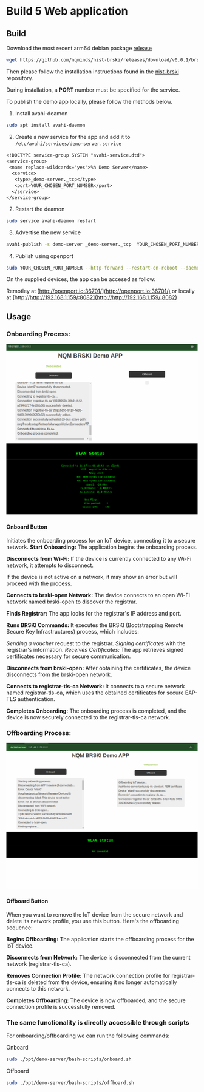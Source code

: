 # Build 5 Web application

## Build

Download the most recent arm64 debian package [release](https://github.com/nqminds/nist-brski/releases/tag/v0.0.1)

```sh
wget https://github.com/nqminds/nist-brski/releases/download/v0.0.1/brski-demo-app-deb_arm64.deb
```
Then please follow the installation instructions found in the [nist-brski](https://github.com/nqminds/nist-brski/blob/main/debian-brski/README.md) repository.


During installation, a **PORT** number must be specified for the service.

To publish the demo app locally, please follow the methods below.
    
1. Install avahi-deamon
```sh
sudo apt install avahi-daemon
```

2. Create a new  service for the app and add it to ```/etc/avahi/services/demo-server.service``` 
```htmlbars=
<!DOCTYPE service-group SYSTEM "avahi-service.dtd">
<service-group>
 <name replace-wildcards="yes">%h Demo Server</name>
  <service>
   <type>_demo-server._tcp</type>
   <port>YOUR_CHOSEN_PORT_NUMBER</port>
  </service>
</service-group>

```

2. Restart the deamon

```sh
sudo service avahi-daemon restart
```

3. Advertise the new service 

```sh
avahi-publish -s demo-server _demo-server._tcp  YOUR_CHOSEN_PORT_NUMBER
```

4. Publish using openport

```sh
sudo YOUR_CHOSEN_PORT_NUMBER --http-forward --restart-on-reboot --daemonize
```

On the supplied devices, the app can be accesed as follow:

Remotley at [http://openport.io:36701/](http://openport.io:36701/) or locally at [http://http://192.168.1.159/:8082](http://http://192.168.1.159/:8082)


## Usage

### Onboarding Process:
![Onboarding](https://github.com/ionut-cmd/tmp_img_storage/blob/main/onboard.png?raw=true)

#### Onboard Button

Initiates the onboarding process for an IoT device, connecting it to a secure network.
**Start Onboarding:** The application begins the onboarding process.

**Disconnects from Wi-Fi:** If the device is currently connected to any Wi-Fi network, it attempts to disconnect.

If the device is not active on a network, it may show an error but will proceed with the process.

**Connects to brski-open Network:** The device connects to an open Wi-Fi network named brski-open to discover the registrar.

**Finds Registrar:** The app looks for the registrar's IP address and port.

**Runs BRSKI Commands:** It executes the BRSKI (Bootstrapping Remote Secure Key Infrastructures) process, which includes:

*Sending a voucher* request to the registrar.
*Signing certificates* with the registrar's information.
*Receives Certificates:* The app retrieves signed certificates necessary for secure communication.

**Disconnects from brski-open:** After obtaining the certificates, the device disconnects from the brski-open network.

**Connects to registrar-tls-ca Network:** It connects to a secure network named registrar-tls-ca, which uses the obtained certificates for secure EAP-TLS authentication.

**Completes Onboarding:** The onboarding process is completed, and the device is now securely connected to the registrar-tls-ca network.


### Offboarding Process:
![Onboarding](https://github.com/ionut-cmd/tmp_img_storage/blob/main/offboard.png?raw=true)


#### Offboard Button

When you want to remove the IoT device from the secure network and delete its network profile, you use this button. Here's the offboarding sequence:


**Begins Offboarding:** The application starts the offboarding process for the IoT device.

**Disconnects from Network:** The device is disconnected from the current network (registrar-tls-ca).

**Removes Connection Profile:** The network connection profile for registrar-tls-ca is deleted from the device, ensuring it no longer automatically connects to this network.

**Completes Offboarding:** The device is now offboarded, and the secure connection profile is successfully removed.


### The same functionality is directly accessible through scripts

For onboarding/offboarding we can run the following commands:

Onboard
```sh
sudo ./opt/demo-server/bash-scripts/onboard.sh
```


Offboard
```sh
sudo ./opt/demo-server/bash-scripts/offboard.sh
```























